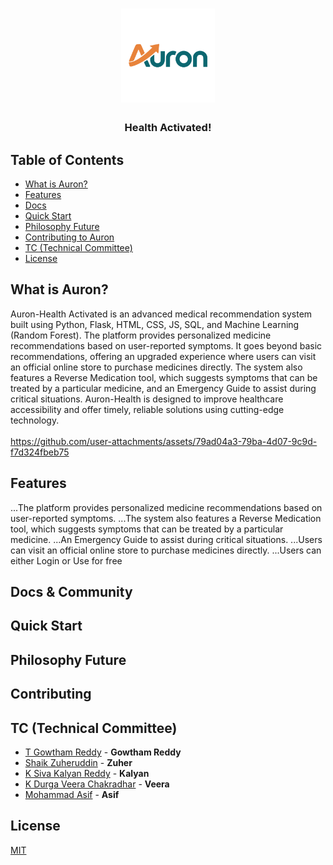 <h1 align="center"><img src="https://raw.githubusercontent.com/Shaik-Zuher/Auron/refs/heads/main/static/Faviicon/trace.svg" width=150px></h1>
<h3 align="center">
  Health Activated!
</h3>

## Table of Contents
* [What is Auron?](#What-is-Auron?)
* [Features](#Features)
* [Docs](#docs--community)
* [Quick Start](#Quick-Start)
* [Philosophy Future](#Philosophy-Future)
* [Contributing to Auron](#Contributing)
* [TC (Technical Committee)](#tc-technical-committee)
* [License](#license)

## What is Auron?
Auron-Health Activated is an advanced medical recommendation system built using Python, Flask, HTML, CSS, JS, SQL, and Machine Learning (Random Forest).
The platform provides personalized medicine recommendations based on user-reported symptoms.
It goes beyond basic recommendations, offering an upgraded experience where users can visit an official online store to purchase medicines directly.
The system also features a Reverse Medication tool, which suggests symptoms that can be treated by a particular medicine, and an Emergency Guide to assist during critical situations.
Auron-Health is designed to improve healthcare accessibility and offer timely, reliable solutions using cutting-edge technology.
<br>
<br>
https://github.com/user-attachments/assets/79ad04a3-79ba-4d07-9c9d-f7d324fbeb75

## Features
 ...The platform provides personalized medicine recommendations based on user-reported symptoms.
 ...The system also features a Reverse Medication tool, which suggests symptoms that can be treated by a particular medicine.
 ...An Emergency Guide to assist during critical situations.
 ...Users can visit an official online store to purchase medicines directly.
 ...Users can either Login or Use for free

## Docs & Community
## Quick Start
## Philosophy Future
## Contributing
## TC (Technical Committee)

* [T Gowtham Reddy](https://github.com/TAMALAMPUDISRIGOWTHAMREDDY) - **Gowtham Reddy**
* [Shaik Zuheruddin](https://github.com/Shaik-Zuher) - **Zuher**
* [K Siva Kalyan Reddy](https://github.com/sivakalyan9650) - **Kalyan**
* [K Durga Veera Chakradhar](https://github.com/chakriveera) - **Veera**
* [Mohammad Asif](https://github.com/mdasif08) - **Asif**

## License
   [MIT](https://github.com/Shaik-Zuher/Auron/blob/main/LICENSE) 
